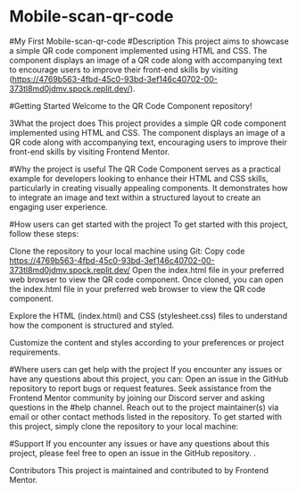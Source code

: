 # Mobile-scan-qr-code
#My First Mobile-scan-qr-code #Description This project aims to showcase a simple QR code component implemented using HTML and CSS. The component displays an image of a QR code along with accompanying text to encourage users to improve their front-end skills by visiting (https://4769b563-4fbd-45c0-93bd-3ef146c40702-00-373tl8md0jdmv.spock.replit.dev/).

#Getting Started
Welcome to the QR Code Component repository!

3What the project does
This project provides a simple QR code component implemented using HTML and CSS. The component displays an image of a QR code along with accompanying text, encouraging users to improve their front-end skills by visiting Frontend Mentor.

#Why the project is useful
The QR Code Component serves as a practical example for developers looking to enhance their HTML and CSS skills, particularly in creating visually appealing components. It demonstrates how to integrate an image and text within a structured layout to create an engaging user experience.

#How users can get started with the project
To get started with this project, follow these steps:

Clone the repository to your local machine using Git: Copy code https://4769b563-4fbd-45c0-93bd-3ef146c40702-00-373tl8md0jdmv.spock.replit.dev/ Open the index.html file in your preferred web browser to view the QR code component. Once cloned, you can open the index.html file in your preferred web browser to view the QR code component.

Explore the HTML (index.html) and CSS (stylesheet.css) files to understand how the component is structured and styled.

Customize the content and styles according to your preferences or project requirements.

#Where users can get help with the project
If you encounter any issues or have any questions about this project, you can: Open an issue in the GitHub repository to report bugs or request features. Seek assistance from the Frontend Mentor community by joining our Discord server and asking questions in the #help channel. Reach out to the project maintainer(s) via email or other contact methods listed in the repository. To get started with this project, simply clone the repository to your local machine:

#Support
If you encounter any issues or have any questions about this project, please feel free to open an issue in the GitHub repository. .

Contributors This project is maintained and contributed to by Frontend Mentor.
